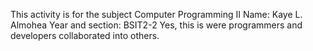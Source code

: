 This activity is for the subject Computer Programming II
Name: Kaye L. Almohea
Year and section: BSIT2-2
Yes, this is were programmers and developers collaborated into others.
